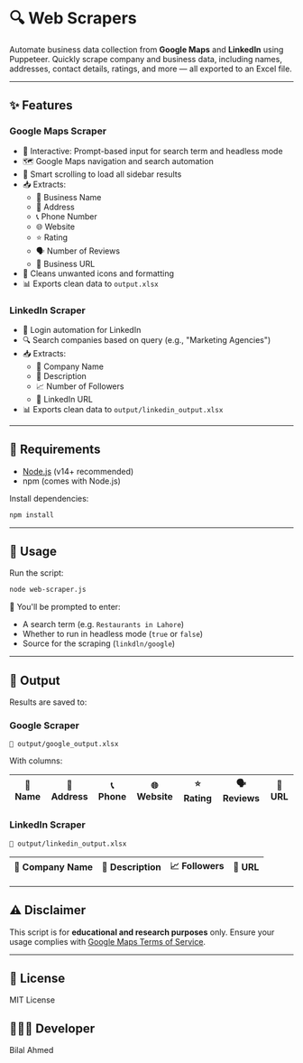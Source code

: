 # 🔍 Web Scrapers

Automate business data collection from **Google Maps** and **LinkedIn** using Puppeteer. Quickly scrape company and business data, including names, addresses, contact details, ratings, and more — all exported to an Excel file.

---

## ✨ Features

### Google Maps Scraper

- 🧠 Interactive: Prompt-based input for search term and headless mode
- 🗺️ Google Maps navigation and search automation
- 📜 Smart scrolling to load all sidebar results
- 📥 Extracts:
  - 🏢 Business Name
  - 📍 Address
  - 📞 Phone Number
  - 🌐 Website
  - ⭐ Rating
  - 🗣️ Number of Reviews
  - 🔗 Business URL
- 🧼 Cleans unwanted icons and formatting
- 📊 Exports clean data to `output.xlsx`

### LinkedIn Scraper

- 🧠 Login automation for LinkedIn
- 🔍 Search companies based on query (e.g., "Marketing Agencies")
- 📥 Extracts:
  - 🏢 Company Name
  - 📍 Description
  - 📈 Number of Followers
  - 🔗 LinkedIn URL
- 📊 Exports clean data to `output/linkedin_output.xlsx`

---

## 🔧 Requirements

- [Node.js](https://nodejs.org/) (v14+ recommended)
- npm (comes with Node.js)

Install dependencies:

```bash
npm install
```

---

## 🚀 Usage

Run the script:

```bash
node web-scraper.js
```

🔸 You'll be prompted to enter:

- A search term (e.g. `Restaurants in Lahore`)
- Whether to run in headless mode (`true` or `false`)
- Source for the scraping (`linkdln/google`)

---

## 📁 Output

Results are saved to:

### Google Scraper

```plaintext
📄 output/google_output.xlsx
```

With columns:

| 🏢 Name | 📍 Address | 📞 Phone | 🌐 Website | ⭐ Rating | 🗣️ Reviews | 🔗 URL |
| ------- | ---------- | -------- | ---------- | --------- | ---------- | ------ |

### LinkedIn Scraper

```plaintext
📄 output/linkedin_output.xlsx
```

| 🏢 Company Name | 📍 Description | 📈 Followers | 🔗 URL |
| --------------- | -------------- | ------------ | ------ |

---

## ⚠️ Disclaimer

This script is for **educational and research purposes** only. Ensure your usage complies with [Google Maps Terms of Service](https://maps.google.com/help/terms_maps/).

---

## 📄 License

MIT License

## 👨🏻‍💻 Developer

Bilal Ahmed
